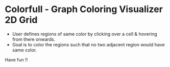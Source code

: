 # Colorfull - Graph Coloring Visualizer 2D Grid
- User defines regions of same color by clicking over a cell & hovering from there onwards.
- Goal is to color the regions such that no two adjacent region would have same color.

Have fun !!